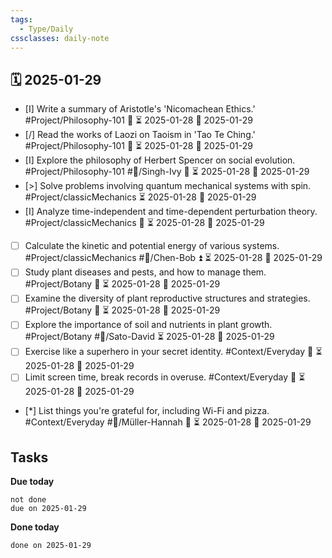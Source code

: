 ```yaml
---
tags:
  - Type/Daily
cssclasses: daily-note
---
```


## 🗓️ 2025-01-29

- [I] Write a summary of Aristotle's 'Nicomachean Ethics.' #Project/Philosophy-101 🔽 ⏳ 2025-01-28 📅 2025-01-29
- [/] Read the works of Laozi on Taoism in 'Tao Te Ching.' #Project/Philosophy-101 🔽 ⏳ 2025-01-28 📅 2025-01-29
- [I] Explore the philosophy of Herbert Spencer on social evolution. #Project/Philosophy-101 #👤/Singh-Ivy 🔺 ⏳ 2025-01-28 📅 2025-01-29
- [>] Solve problems involving quantum mechanical systems with spin. #Project/classicMechanics ⏳ 2025-01-28 📅 2025-01-29
- [I] Analyze time-independent and time-dependent perturbation theory. #Project/classicMechanics 🔺 ⏳ 2025-01-28 📅 2025-01-29
- [ ] Calculate the kinetic and potential energy of various systems. #Project/classicMechanics #👤/Chen-Bob ⏫ ⏳ 2025-01-28 📅 2025-01-29
- [ ] Study plant diseases and pests, and how to manage them. #Project/Botany 🔽 ⏳ 2025-01-28 📅 2025-01-29
- [ ] Examine the diversity of plant reproductive structures and strategies. #Project/Botany 🔼 ⏳ 2025-01-28 📅 2025-01-29
- [ ] Explore the importance of soil and nutrients in plant growth. #Project/Botany #👤/Sato-David ⏳ 2025-01-28 📅 2025-01-29
- [ ] Exercise like a superhero in your secret identity. #Context/Everyday 🔺 ⏳ 2025-01-28 📅 2025-01-29
- [ ] Limit screen time, break records in overuse. #Context/Everyday 🔼 ⏳ 2025-01-28 📅 2025-01-29
- [*] List things you're grateful for, including Wi-Fi and pizza. #Context/Everyday #👤/Müller-Hannah 🔽 ⏳ 2025-01-28 📅 2025-01-29

## Tasks

**Due today**

```tasks
not done
due on 2025-01-29
```

**Done today**

```tasks
done on 2025-01-29
```
            